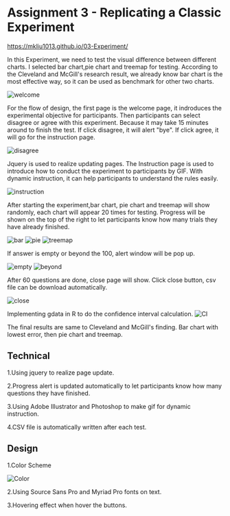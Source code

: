 Assignment 3 - Replicating a Classic Experiment  
===

https://mkliu1013.github.io/03-Experiment/

In this Experiment, we need to test the visual difference between different charts. I selected bar chart,pie chart and treemap
for testing. According to the Cleveland and McGill's research result, we already know bar chart is the most effective way, so it can be used as benchmark for other two charts.

![welcome](img/Welcome.png)

For the flow of design, the first page is the welcome page, it indroduces the experimental objective for participants. Then participants can select disagree or agree with this experiment. Because it may take 15 minutes around to finish the test. If click disagree, it will alert "bye". If click agree, it will go for the instruction page.

![disagree](img/Disagree.png)

Jquery is used to realize updating pages. The Instruction page is used to introduce how to conduct the experiment to participants by GIF. With dynamic instruction, it can help participants to understand the rules easily.

![instruction](img/Instruction.png)

After starting the experiment,bar chart, pie chart and treemap will show randomly, each chart will appear 20 times for testing. Progress will be shown on the top of the right to let participants know how many trials they have already finished.

![bar](img/Bar.png)
![pie](img/Pie.png)
![treemap](img/Treemap.png)

If answer is empty or beyond the 100, alert window will be pop up.

![empty](img/Empty.png)
![beyond](img/Beyond.png)

After 60 questions are done, close page will show. Click close button, csv file can be download automatically. 

![close](img/Close.png)

Implementing gdata in R to do the confidence interval calculation.
![CI](img/CI.png)

The final results are same to Cleveland and McGill's finding. Bar chart with lowest error, then pie chart and treemap.

## Technical

1.Using jquery to realize page update.

2.Progress alert is updated automatically to let participants know how many questions they have finished.

3.Using Adobe Illustrator and Photoshop to make gif for dynamic instruction.

4.CSV file is automatically written after each test.

## Design
1.Color Scheme

![Color](img/Color.png)

2.Using Source Sans Pro and Myriad Pro fonts on text.

3.Hovering effect when hover the buttons.





